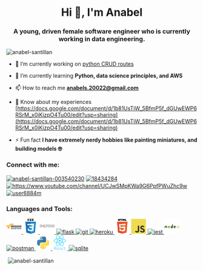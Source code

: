 
<h1 align="center">Hi 👋, I'm Anabel</h1>  
<h3 align="center">A young, driven female software engineer who is currently working in data engineering.</h3>  
  
<p align="left"> <img src="https://komarev.com/ghpvc/?username=anabel-santillan&label=Profile%20views&color=0e75b6&style=flat" alt="anabel-santillan" /> </p>  
  
- 🔭 I’m currently working on [python CRUD routes](https://github.com/Anabel-Santillan/bootcamp-part3)  
  
- 🌱 I’m currently learning **Python, data science principles, and AWS**  
  
- 📫 How to reach me **anabels.20022@gmail.com**  
  
- 📄 Know about my experiences [https://docs.google.com/document/d/1b81UsTiW_5BfmP5f_dGUwEWP6RSrM_x0iKizpO4Tu00/edit?usp=sharing](https://docs.google.com/document/d/1b81UsTiW_5BfmP5f_dGUwEWP6RSrM_x0iKizpO4Tu00/edit?usp=sharing)  
  
- ⚡ Fun fact **I have extremely nerdy hobbies like painting miniatures, and building models 🤓**  
  
<h3 align="left">Connect with me:</h3>  
<p align="left">  
<a href="https://linkedin.com/in/anabel-santillan-003540230" target="blank"><img align="center" src="https://raw.githubusercontent.com/rahuldkjain/github-profile-readme-generator/master/src/images/icons/Social/linked-in-alt.svg" alt="anabel-santillan-003540230" height="30" width="40" /></a>  
<a href="https://stackoverflow.com/users/18434284" target="blank"><img align="center" src="https://raw.githubusercontent.com/rahuldkjain/github-profile-readme-generator/master/src/images/icons/Social/stack-overflow.svg" alt="18434284" height="30" width="40" /></a>  
<a href="https://www.youtube.com/channel/UCJwSMpKWa9G6PpfPWuZhc9w" target="blank"><img align="center" src="https://raw.githubusercontent.com/rahuldkjain/github-profile-readme-generator/master/src/images/icons/Social/youtube.svg" alt="https://www.youtube.com/channel/UCJwSMpKWa9G6PpfPWuZhc9w" height="30" width="40" /></a>  
<a href="https://www.leetcode.com/user6884m" target="blank"><img align="center" src="https://raw.githubusercontent.com/rahuldkjain/github-profile-readme-generator/master/src/images/icons/Social/leet-code.svg" alt="user6884m" height="30" width="40" /></a>  
</p>  
  
<h3 align="left">Languages and Tools:</h3>  
<p align="left"> <a href="https://aws.amazon.com" target="_blank" rel="noreferrer"> <img src="https://raw.githubusercontent.com/devicons/devicon/master/icons/amazonwebservices/amazonwebservices-original-wordmark.svg" alt="aws" width="40" height="40"/> </a> <a href="https://www.w3schools.com/css/" target="_blank" rel="noreferrer"> <img src="https://raw.githubusercontent.com/devicons/devicon/master/icons/css3/css3-original-wordmark.svg" alt="css3" width="40" height="40"/> </a> <a href="https://expressjs.com" target="_blank" rel="noreferrer"> <img src="https://raw.githubusercontent.com/devicons/devicon/master/icons/express/express-original-wordmark.svg" alt="express" width="40" height="40"/> </a> <a href="https://flask.palletsprojects.com/" target="_blank" rel="noreferrer"> <img src="https://www.vectorlogo.zone/logos/pocoo_flask/pocoo_flask-icon.svg" alt="flask" width="40" height="40"/> </a> <a href="https://git-scm.com/" target="_blank" rel="noreferrer"> <img src="https://www.vectorlogo.zone/logos/git-scm/git-scm-icon.svg" alt="git" width="40" height="40"/> </a> <a href="https://heroku.com" target="_blank" rel="noreferrer"> <img src="https://www.vectorlogo.zone/logos/heroku/heroku-icon.svg" alt="heroku" width="40" height="40"/> </a> <a href="https://www.w3.org/html/" target="_blank" rel="noreferrer"> <img src="https://raw.githubusercontent.com/devicons/devicon/master/icons/html5/html5-original-wordmark.svg" alt="html5" width="40" height="40"/> </a> <a href="https://developer.mozilla.org/en-US/docs/Web/JavaScript" target="_blank" rel="noreferrer"> <img src="https://raw.githubusercontent.com/devicons/devicon/master/icons/javascript/javascript-original.svg" alt="javascript" width="40" height="40"/> </a> <a href="https://jestjs.io" target="_blank" rel="noreferrer"> <img src="https://www.vectorlogo.zone/logos/jestjsio/jestjsio-icon.svg" alt="jest" width="40" height="40"/> </a> <a href="https://nodejs.org" target="_blank" rel="noreferrer"> <img src="https://raw.githubusercontent.com/devicons/devicon/master/icons/nodejs/nodejs-original-wordmark.svg" alt="nodejs" width="40" height="40"/> </a> <a href="https://postman.com" target="_blank" rel="noreferrer"> <img src="https://www.vectorlogo.zone/logos/getpostman/getpostman-icon.svg" alt="postman" width="40" height="40"/> </a> <a href="https://www.python.org" target="_blank" rel="noreferrer"> <img src="https://raw.githubusercontent.com/devicons/devicon/master/icons/python/python-original.svg" alt="python" width="40" height="40"/> </a> <a href="https://reactjs.org/" target="_blank" rel="noreferrer"> <img src="https://raw.githubusercontent.com/devicons/devicon/master/icons/react/react-original-wordmark.svg" alt="react" width="40" height="40"/> </a> <a href="https://www.sqlite.org/" target="_blank" rel="noreferrer"> <img src="https://www.vectorlogo.zone/logos/sqlite/sqlite-icon.svg" alt="sqlite" width="40" height="40"/> </a> </p>  
  
<p>&nbsp;<img align="center" src="https://github-readme-stats.vercel.app/api?username=anabel-santillan&show_icons=true&locale=en" alt="anabel-santillan" /></p>
